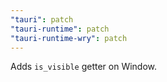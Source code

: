 ```yaml
---
"tauri": patch
"tauri-runtime": patch
"tauri-runtime-wry": patch
---
```


Adds `is_visible` getter on Window.
